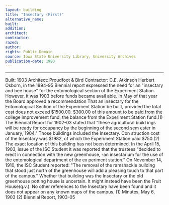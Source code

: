 ```yaml
---
layout: building
title: "Insectary (First)"
alternative_name: 
built: 
addition:
architect: 
contractor: 
razed: 
author:
rights: Public Domain
source: Iowa State University Library, University Archives
publication-date: 1980 
---
```

---

Built: 1903 Architect: Proudfoot & Bird Contractor: C.E. Atkinson 
Herbert Osborn, in the 1894-95 Biennial report expressed the need for an "insectary and bee house" for the entomological section of the Experiment Station. However, it was 1903 before funds became avail able. In May of that year the Board approved a recommendation 
That an insectary for the Entomological Section of the Experiment Station be built, provided the total cost does not exceed $1500.00. $300.00 of this amount to be paid from the college improvement fund, the balance from the Experiment Station fund.(1) 
The Biennial Report for 1902-03 stated that "these agricultural build ings will be ready for occupancy by the beginning of the second sem ester in January, 1904." Those buildings included the Insectary. Con struction cost of the Insectary was $1982, of which the Experiment Station paid $750.(2) 
The exact location of this building has not been determined. In the April 15, 1903, issue of the ISC Student it was reported that the 
trustees "decided to erect in connection with the new greenhouse, -an 
insectarium for the use of the entomological department of the ex 
periment station." 
On November 14, 1910, the ISC Student reported: "The removal of the 
ramshackle building that stood just north of the greenhouse will add 
a pleasing touch to that part of the campus." Whether that building was the Insectary or the old greenhouse potting house is uncertain. 
It might instead have been the Fruit House(q.v.). 
No other references to the Insectary have been found and it does not appear on any known maps of the campus. 
(1) Minutes, May 6, 1903 
(2) Biennial Report, 1903-05